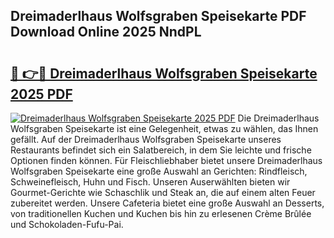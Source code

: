 ## Dreimaderlhaus Wolfsgraben Speisekarte PDF Download Online 2025 NndPL

# <h2><a href="http://gce7jx.nevu.top/?p=Dreimaderlhaus+Wolfsgraben+Speisekarte">🔗 👉🔴 Dreimaderlhaus Wolfsgraben Speisekarte 2025 PDF</a></h2>

[![Dreimaderlhaus Wolfsgraben Speisekarte 2025 PDF](https://i.imgur.com/dBaPXMq.png)](http://gce7jx.nevu.top/?p=Dreimaderlhaus+Wolfsgraben+Speisekarte)
Die Dreimaderlhaus Wolfsgraben Speisekarte ist eine Gelegenheit, etwas zu wählen, das Ihnen gefällt. Auf der Dreimaderlhaus Wolfsgraben Speisekarte unseres Restaurants befindet sich ein Salatbereich, in dem Sie leichte und frische Optionen finden können. Für Fleischliebhaber bietet unsere Dreimaderlhaus Wolfsgraben Speisekarte eine große Auswahl an Gerichten: Rindfleisch, Schweinefleisch, Huhn und Fisch. Unseren Auserwählten bieten wir Gourmet-Gerichte wie Schaschlik und Steak an, die auf einem alten Feuer zubereitet werden. Unsere Cafeteria bietet eine große Auswahl an Desserts, von traditionellen Kuchen und Kuchen bis hin zu erlesenen Crème Brûlée und Schokoladen-Fufu-Pai.
